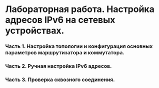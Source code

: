 # Лабораторная работа. Настройка адресов IPv6 на сетевых устройствах.
### Часть 1. Настройка топологии и конфигурация основных параметров маршрутизатора и коммутатора.
### Часть 2. Ручная настройка IPv6 адресов.
### Часть 3. Проверка сквозного соединения.
